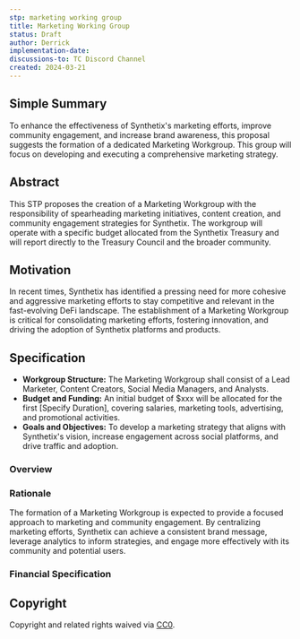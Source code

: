 ```yaml
---
stp: marketing working group
title: Marketing Working Group
status: Draft
author: Derrick
implementation-date: 
discussions-to: TC Discord Channel
created: 2024-03-21
---
```

<!--You can leave these HTML comments in your merged STP and delete the visible duplicate text guides, they will not appear and may be helpful to refer to if you edit it again. This is the suggested template for new STPs. Note that  an STP number will be assigned by an editor. When opening a pull request to submit your STP, please use an abbreviated title in the filename, `stp-draft_title_abbrev.md`. The title should be 44 characters or less.-->

## Simple Summary
<!--"If you can't explain it simply, you don't understand it well enough." Simply describe the outcome the proposed change intends to achieve. This should be non-technical and accessible to a casual community member.-->
To enhance the effectiveness of Synthetix's marketing efforts, improve community engagement, and increase brand awareness, this proposal suggests the formation of a dedicated Marketing Workgroup. This group will focus on developing and executing a comprehensive marketing strategy.


## Abstract

<!--A short (~200 word) description of the proposed change, the abstract should clearly describe the proposed change. This is what _will_ be done if the STP is implemented, not _why_ it should be done or _how_ it will be done. If the STP proposes sending X tokens to Y each week, write, "we propose to send X tokens to Y each week".-->

This STP proposes the creation of a Marketing Workgroup with the responsibility of spearheading marketing initiatives, content creation, and community engagement strategies for Synthetix. The workgroup will operate with a specific budget allocated from the Synthetix Treasury and will report directly to the Treasury Council and the broader community.


## Motivation

<!--This is the problem statement. This is the *why* of the STP. It should clearly explain *why* the current state of the protocol is inadequate.  It is critical that you explain *why* the change is needed, if the STP proposes changing how something is calculated, you must address *why* the current calculation is inaccurate or wrong. This is not the place to describe how the STP will address the issue!-->

In recent times, Synthetix has identified a pressing need for more cohesive and aggressive marketing efforts to stay competitive and relevant in the fast-evolving DeFi landscape. The establishment of a Marketing Workgroup is critical for consolidating marketing efforts, fostering innovation, and driving the adoption of Synthetix platforms and products.
 

## Specification

<!--The specification should describe the syntax and semantics of any new feature, there are five sections
1. Overview
2. Rationale
3. Financial Specification
4. Configurable Values
-->
- **Workgroup Structure:** The Marketing Workgroup shall consist of a Lead Marketer, Content Creators, Social Media Managers, and Analysts.
- **Budget and Funding:** An initial budget of $xxx will be allocated for the first [Specify Duration], covering salaries, marketing tools, advertising, and promotional activities.
- **Goals and Objectives:** To develop a marketing strategy that aligns with Synthetix's vision, increase engagement across social platforms, and drive traffic and adoption.

### Overview

<!--This is a high level overview of *how* the STP will solve the problem. The overview should clearly describe how the new feature will be implemented.-->



### Rationale

<!--This is where you explain the reasoning behind how you propose to solve the problem. Why did you propose this use of funds – what were the considerations. The rationale fleshes out the motivation and reasoning behind decisions that were made. It should describe any alternate ideas that were considered and related work. The rationale may also provide evidence of consensus within the community, and should discuss important objections or concerns raised during discussion.-->

The formation of a Marketing Workgroup is expected to provide a focused approach to marketing and community engagement. By centralizing marketing efforts, Synthetix can achieve a consistent brand message, leverage analytics to inform strategies, and engage more effectively with its community and potential users.

### Financial Specification

<!--The financial specification should outline the the tokens, amounts, destinations, and schedule of funds to be moved. If appropriate, any technical considerations should also be included here – that is, changes to any of the interfaces Synthetix currently exposes or the creations of new ones.-->




## Copyright

Copyright and related rights waived via [CC0](https://creativecommons.org/publicdomain/zero/1.0/).
